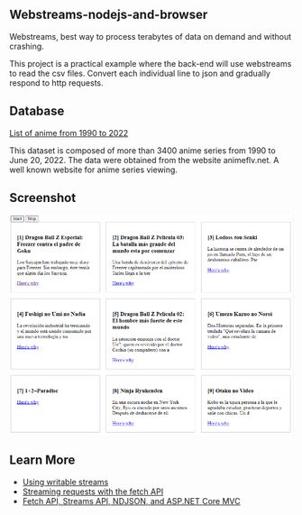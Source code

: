 ## Webstreams-nodejs-and-browser

Webstreams, best way to process terabytes of data on demand and without crashing.

This project is a practical example where the back-end will use webstreams to read the csv files.
Convert each individual line to json and gradually respond to http requests.

## Database

[List of anime from 1990 to 2022](https://www.kaggle.com/datasets/danielalbarracinm/list-of-anime-from-1990-to-2022?resource=download)

This dataset is composed of more than 3400 anime series from 1990 to June 20, 2022. The data were obtained from the website animeflv.net. A well known website for anime series viewing.

## Screenshot

<img src="img.PNG">

## Learn More

- [Using writable streams](https://developer.mozilla.org/en-US/docs/Web/API/Streams_API/Using_writable_streams)
- [Streaming requests with the fetch API](https://developer.chrome.com/articles/fetch-streaming-requests/)
- [Fetch API, Streams API, NDJSON, and ASP.NET Core MVC](https://www.tpeczek.com/2019/04/fetch-api-streams-api-ndjson-and-aspnet.html)
